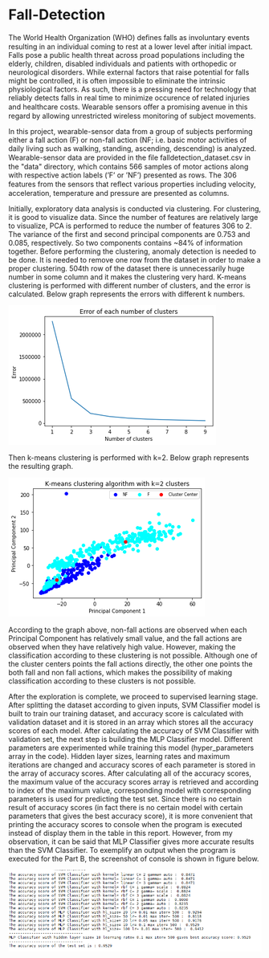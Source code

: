 # Fall-Detection

The World Health Organization (WHO) deﬁnes falls as involuntary events resulting in an individual coming to rest at a lower level after initial impact. Falls pose a public health threat across proad populations including the elderly, children, disabled individuals and patients with orthopedic or neurological disorders. While external factors that raise potential for falls might be controlled, it is often impossible to eliminate the intrinsic physiological factors. As such, there is a pressing need for technology that reliably detects falls in real time to minimize occurence of related injuries and healthcare costs. Wearable sensors oﬀer a promising avenue in this regard by allowing unrestricted wireless monitoring of subject movements.

In this project, wearable-sensor data from a group of subjects performing either a fall action (F) or non-fall action (NF; i.e. basic motor activities of daily living such as walking, standing, ascending, descending) is analyzed. Wearable-sensor data are provided in the ﬁle falldetection_dataset.csv in the "data" directory, which contains 566 samples of motor actions along with respective action labels (’F’ or ’NF’) presented as rows. The 306 features from the sensors that reﬂect various properties including velocity, acceleration, temperature and pressure are presented as columns.

Initially, exploratory data analysis is conducted via clustering. For clustering, it is good to visualize data. Since the number of features are relatively large to visualize, PCA is performed to reduce the number of features 306 to 2. The variance of the first and second principal components are 0.753 and 0.085, respectively. So two components contains ~84% of information together. Before performing the clustering, anomaly detection is needed to be done. It is needed to remove one row from the dataset in order to make a proper clustering. 504th row of the dataset there is unnecessarily huge number in some column and it makes the clustering very hard. K-means clustering is performed with different number of clusters, and the error is calculated. Below graph represents the errors with different k numbers.

<img src="/img/3.png">

Then k-means clustering is performed with k=2. Below graph represents the resulting graph. 

<img src="/img/1.png"> 

According to the graph above, non-fall actions are observed when each Principal Component has relatively small value, and the fall actions are observed when they have relatively high value. However, making the classification according to these clustering is not possible. Although one of the cluster centers points the fall actions directly, the other one points the both fall and non fall actions, which makes the possibility of making classification according to these clusters is not possible. 

After the exploration is complete, we proceed to supervised learning stage. After splitting the dataset according to given inputs, SVM Classifier model is built to train our training dataset, and accuracy score is calculated with validation dataset and it is stored in an array which stores all the accuracy scores of each model. After calculating the accuracy of SVM Classifier with validation set, the next step is building the MLP Classifier model. Different parameters are experimented while training this model (hyper_parameters array in the code). Hidden layer sizes, learning rates and maximum iterations are changed and accuracy scores of each parameter is stored in the array of accuracy scores. After calculating all of the accuracy scores, the maximum value of the accuracy scores array is retrieved and according to index of the maximum value, corresponding model with corresponding parameters is used for predicting the test set. Since there is no certain result of accuracy scores (in fact there is no certain model with certain parameters that gives the best accuracy score), it is more convenient that printing the accuracy scores to console when the program is executed instead of display them in the table in this report. However, from my observation, it can be said that MLP Classifier gives more accurate results than the SVM Classifier. To exemplify an output when the program is executed for the Part B, the screenshot of console is shown in figure below. 

<img src="/img/2.png">
